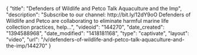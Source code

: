 {
    "title": "Defenders of Wildlife and Petco Talk Aquaculture and the Imp",
    "description": "Subscribe to our channel: http:\/\/bit.ly\/12dY9oO Defenders of Wildlife and Petco are collaborating to eliminate harmful marine life collection practices, help...",
    "videoid": "144270",
    "date_created": "1394588968",
    "date_modified": "1418181168",
    "type": "captivate",
    "layout": "video",
    "url": "\/v\/defenders-of-wildlife-and-petco-talk-aquaculture-and-the-imp\/144270"
}